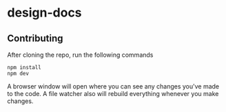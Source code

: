 # design-docs

## Contributing

After cloning the repo, run the following commands

```
npm install
npm dev
```

A browser window will open where you can see any changes you've made to the code. A file watcher also will rebuild everything whenever you make changes.
